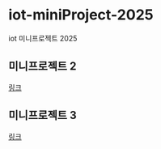 # iot-miniProject-2025
iot 미니프로젝트 2025

## 미니프로젝트 2
[링크](./Miniproject2/README.md)

## 미니프로젝트 3 
[링크](./miniproject3/README.md)
